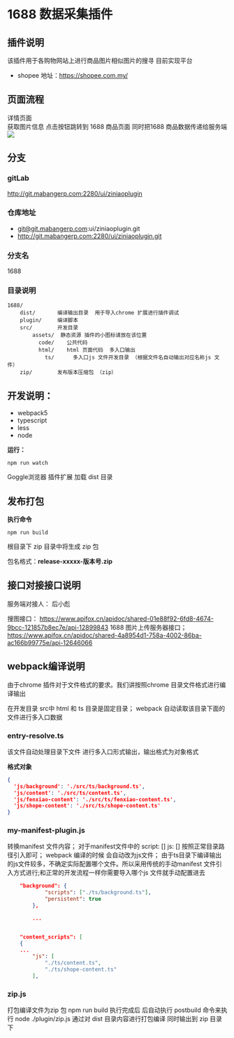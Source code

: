 # 1688 数据采集插件

## 插件说明
该插件用于各购物网站上进行商品图片相似图片的搜寻
目前实现平台
- shopee   地址：https://shopee.com.my/

## 页面流程
详情页面  
获取图片信息 点击按钮跳转到 1688 商品页面 同时把1688 商品数据传递给服务端 
<img src="./doc/img/28be9ea47e8e99616c3d7034dc5b7f6.png" />

## 分支
### gitLab
http://git.mabangerp.com:2280/ui/ziniaoplugin
### 仓库地址
- git@git.mabangerp.com:ui/ziniaoplugin.git 
- http://git.mabangerp.com:2280/ui/ziniaoplugin.git
### 分支名
1688

### 目录说明

```
1688/
    dist/       编译输出目录  用于导入chrome 扩展进行插件调试
    plugin/     编译脚本
    src/        开发目录
        assets/  静态资源 插件的小图标请放在该位置
          code/    公共代码
          html/    html 页面代码  多入口输出
            ts/      多入口js 文件开发目录 （根据文件名自动输出对应名称js 文件）
    zip/        发布版本压缩包 （zip）
```

## 开发说明：

- webpack5
- typescript
- less
- node

**运行：**

    npm run watch

Goggle浏览器 插件扩展 加载 dist 目录





## 发布打包


**执行命令**

    npm run build

根目录下 zip 目录中将生成 zip 包

包名格式：**release-xxxxx-版本号.zip**

## 接口对接接口说明
服务端对接人： 后小彪

搜图接口： https://www.apifox.cn/apidoc/shared-01e88f92-6fd8-4674-9bcc-121857b8ec7e/api-12899843
1688 图片上传服务器接口；https://www.apifox.cn/apidoc/shared-4a8954d1-758a-4002-86ba-ac166b99775e/api-12646066
## webpack编译说明

由于chrome 插件对于文件格式的要求。我们讲按照chrome 目录文件格式进行编译输出

在开发目录 src中 html 和 ts 目录是固定目录；
webpack 自动读取该目录下面的文件进行多入口数据
### entry-resolve.ts
该文件自动处理目录下文件 进行多入口形式输出，输出格式为对象格式

**格式对象**
```json
{
  'js/background': './src/ts/background.ts',
  'js/content': './src/ts/content.ts',
  'js/fenxiao-content': './src/ts/fenxiao-content.ts',
  'js/shope-content': './src/ts/shope-content.ts'
}
```
### my-manifest-plugin.js

转换manifest 文件内容；
对于manifest文件中的 script: []  js: []  按照正常目录路径引入即可；
webpack 编译的时候 会自动改为js文件；
由于ts目录下编译输出的js文件较多，不确定实际配置哪个文件。所以采用传统的手动manifest 文件引入方式进行;和正常的开发流程一样你需要导入哪个js 文件就手动配置进去
```json
    "background": {
            "scripts": ["./ts/background.ts"],
            "persistent": true
        },

        ...


    "content_scripts": [
    {
    ...
        "js": [
            "./ts/content.ts",
            "./ts/shope-content.ts"
        ],
```

### zip.js
打包编译文件为zip 包
npm run build 执行完成后 后自动执行 postbuild 命令来执行 node ./plugin/zip.js
通过对 dist 目录内容进行打包编译 同时输出到 zip 目录下
